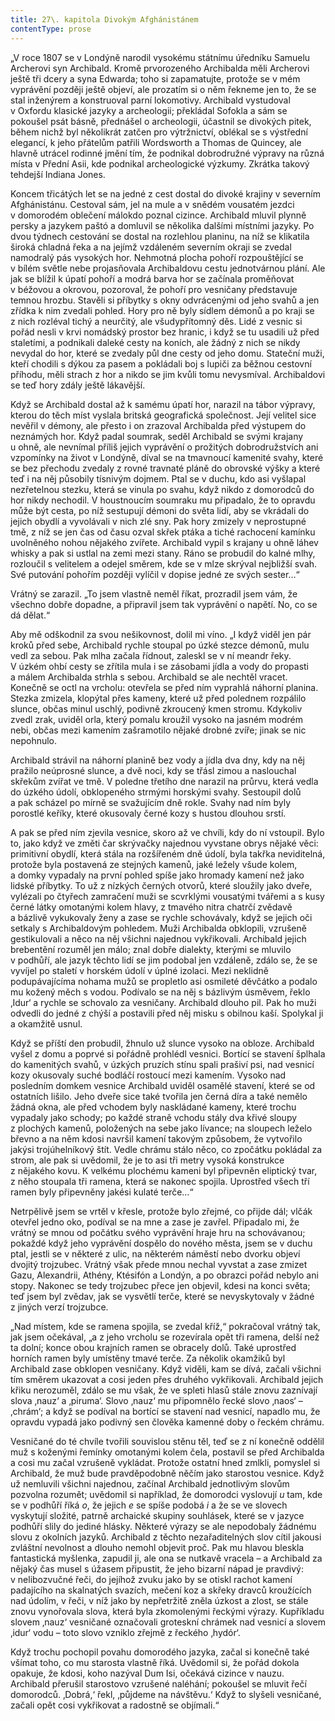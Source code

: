 ```yaml
---
title: 27\. kapitola Divokým Afghánistánem
contentType: prose
---
```


  

„V roce 1807 se v Londýně narodil vysokému státnímu úředníku Samuelu Archerovi syn Archibald. Kromě prvorozeného Archibalda měli Archerovi ještě tři dcery a syna Edwarda; toho si zapamatujte, protože se v mém vyprávění později ještě objeví, ale prozatím si o něm řekneme jen to, že se stal inženýrem a konstruoval parní lokomotivy. Archibald vystudoval v Oxfordu klasické jazyky a archeologii; překládal Sofokla a sám se pokoušel psát básně, přednášel o archeologii, účastnil se divokých pitek, během nichž byl několikrát zatčen pro výtržnictví, oblékal se s výstřední elegancí, k jeho přátelům patřili Wordsworth a Thomas de Quincey, ale hlavně utrácel rodinné jmění tím, že podnikal dobrodružné výpravy na různá místa v Přední Asii, kde podnikal archeologické výzkumy. Zkrátka takový tehdejší Indiana Jones.

Koncem třicátých let se na jedné z cest dostal do divoké krajiny v severním Afghánistánu. Cestoval sám, jel na mule a v snědém vousatém jezdci v domorodém oblečení málokdo poznal cizince. Archibald mluvil plynně persky a jazykem paštó a domluvil se ně­kolika dalšími místními jazyky. Po dvou týdnech cestování se dostal na rozlehlou planinu, na níž se klikatila široká chladná řeka a na jejímž vzdáleném severním okraji se zvedal namodralý pás vysokých hor. Nehmotná plocha pohoří rozpouštějící se v bílém světle nebe projasňovala Archibaldovu cestu jednotvárnou plání. Ale jak se blížil k úpatí pohoří a modrá barva hor se začínala proměňovat v béžovou a okrovou, pozoroval, že pohoří pro vesničany představuje temnou hrozbu. Stavěli si příbytky s okny odvrácenými od jeho svahů a jen zřídka k nim zvedali pohled. Hory pro ně byly sídlem démonů a po kraji se z nich rozléval tichý a neurčitý, ale všudypřítomný děs. Lidé z vesnic si pořád nesli v krvi nomádský prostor bez hranic, i když se tu usadili už před staletími, a podnikali daleké cesty na koních, ale žádný z nich se nikdy nevydal do hor, které se zvedaly půl dne cesty od jeho domu. Stateční muži, kteří chodili s dýkou za pasem a pokládali boj s lupiči za běžnou cestovní příhodu, měli strach z hor a nikdo se jim kvůli tomu nevysmíval. Archibaldovi se teď hory zdály ještě lákavější.

Když se Archibald dostal až k samému úpatí hor, narazil na tábor výpravy, kterou do těch míst vyslala britská geografická společnost. Její velitel sice nevěřil v démony, ale přesto i on zrazoval Archibalda před výstupem do neznámých hor. Když padal soumrak, seděl Archibald se svými krajany u ohně, ale nevnímal příliš jejich vyprávění o prožitých dobrodružstvích ani vzpomínky na život v Londýně, díval se na tmavnoucí kamenité svahy, které se bez přechodu zvedaly z rovné travnaté pláně do obrovské výšky a které teď i na něj působily tísnivým dojmem. Ptal se v duchu, kdo asi vyšlapal nezřetelnou stezku, která se vinula po svahu, když nikdo z domorodců do hor nikdy nechodil. V houstnoucím soumraku mu připadalo, že to opravdu může být cesta, po níž sestupují démoni do světa lidí, aby se vkrádali do jejich obydlí a vyvolávali v nich zlé sny. Pak hory zmizely v neprostupné tmě, z níž se jen čas od času ozval skřek ptáka a tiché rachocení kamínku uvolněného nohou nějakého zvířete. Archibald vypil s krajany u ohně láhev whisky a pak si ustlal na zemi mezi stany. Ráno se probudil do kalné mlhy, rozloučil s velitelem a odejel směrem, kde se v mlze skrýval nejbližší svah. Své putování pohořím později vylíčil v dopise jedné ze svých sester…“

Vrátný se zarazil. „To jsem vlastně neměl říkat, prozradil jsem vám, že všechno dobře dopadne, a připravil jsem tak vyprávění o napětí. No, co se dá dělat.“

Aby mě odškodnil za svou nešikovnost, dolil mi víno. „I když viděl jen pár kroků před sebe, Archibald rychle stoupal po úzké stezce démonů, mulu vedl za sebou. Pak mlha začala řídnout, zaleskl se v ní meandr řeky. V úzkém ohbí cesty se zřítila mula i se zásobami jídla a vody do propasti a málem Archibalda strhla s sebou. Archibald se ale nechtěl vracet. Konečně se octl na vrcholu: otevřela se před ním vyprahlá náhorní planina. Stezka zmizela, klopýtal přes kameny, které už před polednem rozpálilo slunce, občas minul uschlý, podivně zkroucený kmen stromu. Kdykoliv zvedl zrak, uviděl orla, který pomalu kroužil vysoko na jasném modrém nebi, občas mezi kamením zašramotilo nějaké drobné zvíře; jinak se nic nepohnulo.

Archibald strávil na náhorní planině bez vody a jídla dva dny, kdy na něj pražilo neúprosné slunce, a dvě noci, kdy se třásl zimou a naslouchal skřekům zvířat ve tmě. V poledne třetího dne narazil na průrvu, která vedla do úzkého údolí, obklopeného strmými horskými svahy. Sestoupil dolů a pak scházel po mírně se svažujícím dně rokle. Svahy nad ním byly porostlé keříky, které okusovaly černé kozy s hustou dlouhou srstí.

A pak se před ním zjevila vesnice, skoro až ve chvíli, kdy do ní vstoupil. Bylo to, jako když ve změti čar skrývačky najednou vyvstane obrys nějaké věci: primitivní obydlí, která stála na rozšířeném dně údolí, byla takřka neviditelná, protože byla postavená ze stejných kamenů, jaké ležely všude kolem, a domky vypadaly na první pohled spíše jako hromady kamení než jako lidské příbytky. To už z nízkých černých otvorů, které sloužily jako dveře, vylézali po čtyřech zamračení muži se scvrklými vousatými tvářemi a s kusy černé látky omotanými kolem hlavy, z tmavého nitra chatrčí zvědavě a bázlivě vykukovaly ženy a zase se rychle schovávaly, když se jejich oči setkaly s Archibaldovým pohledem. Muži Archibalda obklopili, vzrušeně gestikulovali a něco na něj všichni najednou vykřikovali. Archibald jejich brebentění rozuměl jen málo; znal dobře dialekty, kterými se mluvilo v podhůří, ale jazyk těchto lidí se jim podobal jen vzdáleně, zdálo se, že se vyvíjel po staletí v horském údolí v úplné izolaci. Mezi neklidně podupávajícíma nohama mužů se propletlo asi osmileté děvčátko a podalo mu kožený měch s vodou. Podívalo se na něj s bázlivým úsměvem, řeklo ‚Idur‘ a rychle se schovalo za vesničany. Archibald dlouho pil. Pak ho muži odvedli do jedné z chýší a postavili před něj misku s obilnou kaší. Spolykal ji a okamžitě usnul.

Když se příští den probudil, žhnulo už slunce vysoko na obloze. Archibald vyšel z domu a poprvé si pořádně prohlédl vesnici. Bortící se stavení šplhala do kamenitých svahů, v úzkých pruzích stínu spali prašiví psi, nad vesnicí kozy okusovaly suché bodláčí rostoucí mezi kamením. Vysoko nad posledním domkem vesnice Archibald uviděl osamělé stavení, které se od ostatních lišilo. Jeho dveře sice také tvořila jen černá díra a také nemělo žádná okna, ale před vchodem byly naskládané kameny, které trochu vypadaly jako schody; po každé straně vchodu stály dva křivé sloupy z plochých kamenů, položených na sebe jako lívance; na sloupech leželo břevno a na něm kdosi navršil kamení takovým způsobem, že vytvořilo jakýsi trojúhelníkový štít. Vedle chrámu stálo něco, co zpočátku pokládal za strom, ale pak si uvědomil, že je to asi tři metry vysoká konstrukce z nějakého kovu. K velkému plochému kameni byl připevněn eliptický tvar, z něho stoupala tři ramena, která se nakonec spojila. Uprostřed všech tří ramen byly připevněny jakési kulaté terče…“

Netrpělivě jsem se vrtěl v křesle, protože bylo zřejmé, co přijde dál; vlčák otevřel jedno oko, podíval se na mne a zase je zavřel. Připadalo mi, že vrátný se mnou od počátku svého vyprávění hraje hru na schovávanou; pokaždé když jeho vyprávění dospělo do nového města, jsem se v duchu ptal, jestli se v některé z ulic, na některém náměstí nebo dvorku objeví dvojitý trojzubec. Vrátný však přede mnou nechal vyvstat a zase zmizet Gazu, Alexandrii, Athény, Ktésifón a Londýn, a po obrazci pořád nebylo ani stopy. Nakonec se tedy trojzubec přece jen objevil, kdesi na konci světa; teď jsem byl zvědav, jak se vysvětlí terče, které se nevyskytovaly v žádné z jiných verzí trojzubce.

„Nad místem, kde se ramena spojila, se zvedal kříž,“ pokračoval vrátný tak, jak jsem očekával, „a z jeho vrcholu se rozevírala opět tři ramena, delší než ta dolní; konce obou krajních ramen se obracely dolů. Také uprostřed horních ramen byly umístěny tmavé terče. Za několik okamžiků byl Archibald zase obklopen vesničany. Když viděli, kam se dívá, začali všichni tím směrem ukazovat a cosi jeden přes druhého vykřikovali. Archibald jejich křiku nerozuměl, zdálo se mu však, že ve spleti hlasů stále znovu zaznívají slova ‚nauz‘ a ‚piruma‘. Slovo ‚nauz‘ mu připomnělo řecké slovo ‚naos‘ – ‚chrám‘; a když se podíval na bortící se stavení nad vesnicí, napadlo mu, že opravdu vypadá jako podivný sen člověka kamenné doby o řeckém chrámu.

Vesničané do té chvíle tvořili souvislou stěnu těl, teď se z ní konečně oddělil muž s koženými řemínky omotanými kolem čela, postavil se před Archibalda a cosi mu začal vzrušeně vykládat. Protože ostatní hned zmlkli, pomyslel si Archibald, že muž bude pravděpodobně něčím jako starostou vesnice. Když už nemluvili všichni najednou, začínal Archibald jednotlivým slovům pozvolna rozumět; uvědomil si například, že domorodci vyslovují _u_ tam, kde se v podhůří říká _o_, že jejich _e_ se spíše podobá _i_ a že se ve slovech vyskytují složité, patrně archaické skupiny souhlásek, které se v jazyce podhůří slily do jediné hlásky. Některé výrazy se ale nepo­dobaly žádnému slovu z okolních jazyků. Archibald z těchto nezařaditelných slov cítil jakousi zvláštní nevolnost a dlouho nemohl objevit proč. Pak mu hlavou bleskla fantastická myšlenka, zapudil ji, ale ona se nutkavě vracela – a Archibald za nějaký čas musel s úžasem připustit, že jeho bizarní nápad je pravdivý: v nelibozvučné řeči, do jejíhož zvuku jako by se otiskl rachot kamení padajícího na skalnatých svazích, mečení koz a skřeky dravců kroužících nad údolím, v řeči, v níž jako by nepřetržitě zněla úzkost a zlost, se stále znovu vynořovala slova, která byla zkomolenými řeckými výrazy. Kupříkladu slovem ‚nauz‘ vesničané označovali groteskní chrámek nad vesnicí a slovem ‚idur‘ vodu – toto slovo vzniklo zřejmě z řeckého ‚hydór‘.

Když trochu pochopil povahu domorodého jazyka, začal si konečně také všímat toho, co mu starosta vlastně říká. Uvědomil si, že pořád dokola opakuje, že kdosi, koho nazýval Dum Isi, očekává cizince v nauzu. Archibald přerušil starostovo vzrušené naléhání; pokoušel se mluvit řečí domorodců. ‚Dobrá,‘ řekl, ‚půjdeme na návštěvu.‘ Když to slyšeli vesničané, začali opět cosi vykřikovat a radostně se objímali.“
